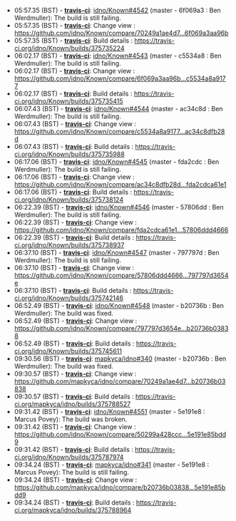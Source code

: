 * <a id="05:57.35">05:57.35 (BST)</a> - __[travis-ci](https://github.com/travis-ci)__: <a href="https://github.com/idno/Known/issues/4542">idno/Known#4542</a> (master - 6f069a3 : Ben Werdmuller): The build is still failing.
* <a id="05:57.35">05:57.35 (BST)</a> - __[travis-ci](https://github.com/travis-ci)__: Change view : https://github.com/idno/Known/compare/70249a1ae4d7...6f069a3aa96b
* <a id="05:57.35">05:57.35 (BST)</a> - __[travis-ci](https://github.com/travis-ci)__: Build details : https://travis-ci.org/idno/Known/builds/375735224
* <a id="06:02.17">06:02.17 (BST)</a> - __[travis-ci](https://github.com/travis-ci)__: <a href="https://github.com/idno/Known/issues/4543">idno/Known#4543</a> (master - c5534a8 : Ben Werdmuller): The build is still failing.
* <a id="06:02.17">06:02.17 (BST)</a> - __[travis-ci](https://github.com/travis-ci)__: Change view : https://github.com/idno/Known/compare/6f069a3aa96b...c5534a8a9177
* <a id="06:02.17">06:02.17 (BST)</a> - __[travis-ci](https://github.com/travis-ci)__: Build details : https://travis-ci.org/idno/Known/builds/375735415
* <a id="06:07.43">06:07.43 (BST)</a> - __[travis-ci](https://github.com/travis-ci)__: <a href="https://github.com/idno/Known/issues/4544">idno/Known#4544</a> (master - ac34c8d : Ben Werdmuller): The build is still failing.
* <a id="06:07.43">06:07.43 (BST)</a> - __[travis-ci](https://github.com/travis-ci)__: Change view : https://github.com/idno/Known/compare/c5534a8a9177...ac34c8dfb28d
* <a id="06:07.43">06:07.43 (BST)</a> - __[travis-ci](https://github.com/travis-ci)__: Build details : https://travis-ci.org/idno/Known/builds/375735988
* <a id="06:17.06">06:17.06 (BST)</a> - __[travis-ci](https://github.com/travis-ci)__: <a href="https://github.com/idno/Known/issues/4545">idno/Known#4545</a> (master - fda2cdc : Ben Werdmuller): The build is still failing.
* <a id="06:17.06">06:17.06 (BST)</a> - __[travis-ci](https://github.com/travis-ci)__: Change view : https://github.com/idno/Known/compare/ac34c8dfb28d...fda2cdca61e1
* <a id="06:17.06">06:17.06 (BST)</a> - __[travis-ci](https://github.com/travis-ci)__: Build details : https://travis-ci.org/idno/Known/builds/375738124
* <a id="06:22.39">06:22.39 (BST)</a> - __[travis-ci](https://github.com/travis-ci)__: <a href="https://github.com/idno/Known/issues/4546">idno/Known#4546</a> (master - 57806dd : Ben Werdmuller): The build is still failing.
* <a id="06:22.39">06:22.39 (BST)</a> - __[travis-ci](https://github.com/travis-ci)__: Change view : https://github.com/idno/Known/compare/fda2cdca61e1...57806ddd4666
* <a id="06:22.39">06:22.39 (BST)</a> - __[travis-ci](https://github.com/travis-ci)__: Build details : https://travis-ci.org/idno/Known/builds/375738937
* <a id="06:37.10">06:37.10 (BST)</a> - __[travis-ci](https://github.com/travis-ci)__: <a href="https://github.com/idno/Known/issues/4547">idno/Known#4547</a> (master - 797797d : Ben Werdmuller): The build is still failing.
* <a id="06:37.10">06:37.10 (BST)</a> - __[travis-ci](https://github.com/travis-ci)__: Change view : https://github.com/idno/Known/compare/57806ddd4666...797797d3654e
* <a id="06:37.10">06:37.10 (BST)</a> - __[travis-ci](https://github.com/travis-ci)__: Build details : https://travis-ci.org/idno/Known/builds/375742146
* <a id="06:52.49">06:52.49 (BST)</a> - __[travis-ci](https://github.com/travis-ci)__: <a href="https://github.com/idno/Known/issues/4548">idno/Known#4548</a> (master - b20736b : Ben Werdmuller): The build was fixed.
* <a id="06:52.49">06:52.49 (BST)</a> - __[travis-ci](https://github.com/travis-ci)__: Change view : https://github.com/idno/Known/compare/797797d3654e...b20736b03838
* <a id="06:52.49">06:52.49 (BST)</a> - __[travis-ci](https://github.com/travis-ci)__: Build details : https://travis-ci.org/idno/Known/builds/375745611
* <a id="09:30.56">09:30.56 (BST)</a> - __[travis-ci](https://github.com/travis-ci)__: <a href="https://github.com/mapkyca/idno/issues/340">mapkyca/idno#340</a> (master - b20736b : Ben Werdmuller): The build was fixed.
* <a id="09:30.57">09:30.57 (BST)</a> - __[travis-ci](https://github.com/travis-ci)__: Change view : https://github.com/mapkyca/idno/compare/70249a1ae4d7...b20736b03838
* <a id="09:30.57">09:30.57 (BST)</a> - __[travis-ci](https://github.com/travis-ci)__: Build details : https://travis-ci.org/mapkyca/idno/builds/375788527
* <a id="09:31.42">09:31.42 (BST)</a> - __[travis-ci](https://github.com/travis-ci)__: <a href="https://github.com/idno/Known/issues/4551">idno/Known#4551</a> (master - 5e191e8 : Marcus Povey): The build was broken.
* <a id="09:31.42">09:31.42 (BST)</a> - __[travis-ci](https://github.com/travis-ci)__: Change view : https://github.com/idno/Known/compare/50299a428ccc...5e191e85bdd9
* <a id="09:31.42">09:31.42 (BST)</a> - __[travis-ci](https://github.com/travis-ci)__: Build details : https://travis-ci.org/idno/Known/builds/375787974
* <a id="09:34.24">09:34.24 (BST)</a> - __[travis-ci](https://github.com/travis-ci)__: <a href="https://github.com/mapkyca/idno/issues/341">mapkyca/idno#341</a> (master - 5e191e8 : Marcus Povey): The build is still failing.
* <a id="09:34.24">09:34.24 (BST)</a> - __[travis-ci](https://github.com/travis-ci)__: Change view : https://github.com/mapkyca/idno/compare/b20736b03838...5e191e85bdd9
* <a id="09:34.24">09:34.24 (BST)</a> - __[travis-ci](https://github.com/travis-ci)__: Build details : https://travis-ci.org/mapkyca/idno/builds/375788964
